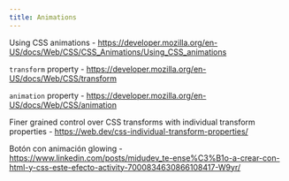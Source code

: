```yaml
---
title: Animations
---
```


Using CSS animations - https://developer.mozilla.org/en-US/docs/Web/CSS/CSS_Animations/Using_CSS_animations

`transform` property - https://developer.mozilla.org/en-US/docs/Web/CSS/transform

`animation` property - https://developer.mozilla.org/en-US/docs/Web/CSS/animation

Finer grained control over CSS transforms with individual transform properties - https://web.dev/css-individual-transform-properties/

Botón con animación glowing - https://www.linkedin.com/posts/midudev_te-ense%C3%B1o-a-crear-con-html-y-css-este-efecto-activity-7000834630866108417-W9yr/
